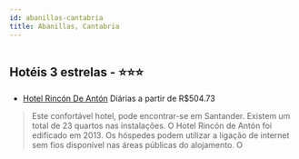 ```yaml
---
id: abanillas-cantabria
title: Abanillas, Cantabria
---
```


<center><img src="https://assets.cosmos-data.com/40/089bed05ca01275851a851580f5984f4/JP636422.jpg" alt="" /></center>


## Hotéis 3 estrelas - ⭐️⭐️⭐️

-    [Hotel Rincón De Antón](https://www.hurb.com/hoteis/abanillas/hotel-rincon-de-anton-JNP-JP636422?cmp=18055) Diárias a partir de R$504.73
   > Este confortável hotel, pode encontrar-se em Santander. Existem um total de 23 quartos nas instalações. O Hotel Rincón de Antón foi edificado em 2013. Os hóspedes podem utilizar a ligação de internet sem fios disponível nas áreas públicas do alojamento. O
